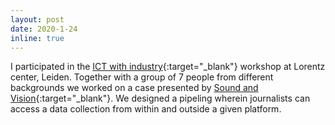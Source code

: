 ```yaml
---
layout: post
date: 2020-1-24
inline: true
---
```


I participated in the [ICT with industry](https://ict-research.nl/ict-with-industry/){:target="\_blank"} workshop at Lorentz center, Leiden. Together with a group of 7 people from different backgrounds we worked on a case presented by [Sound and Vision](https://www.beeldengeluid.nl/en){:target="\_blank"}. We designed a pipeling wherein journalists can access a data collection from within and outside a given platform.
